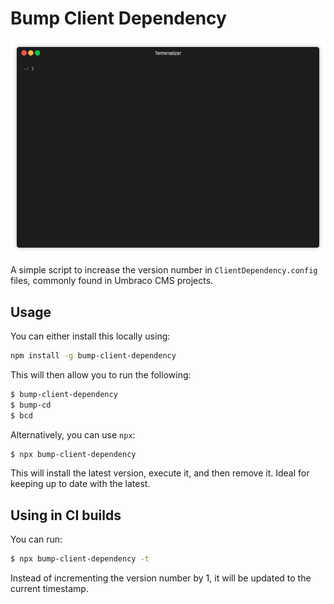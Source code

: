 # Bump Client Dependency

![Example](example.gif)

A simple script to increase the version number in `ClientDependency.config` files, commonly found in Umbraco CMS projects.

## Usage

You can either install this locally using:

```bash
npm install -g bump-client-dependency
```

This will then allow you to run the following:

```bash
$ bump-client-dependency
$ bump-cd
$ bcd
```

Alternatively, you can use `npx`:

```bash
$ npx bump-client-dependency
```

This will install the latest version, execute it, and then remove it. Ideal for keeping up to date with the latest.

## Using in CI builds

You can run:

```bash
$ npx bump-client-dependency -t
```

Instead of incrementing the version number by 1, it will be updated to the current timestamp.
